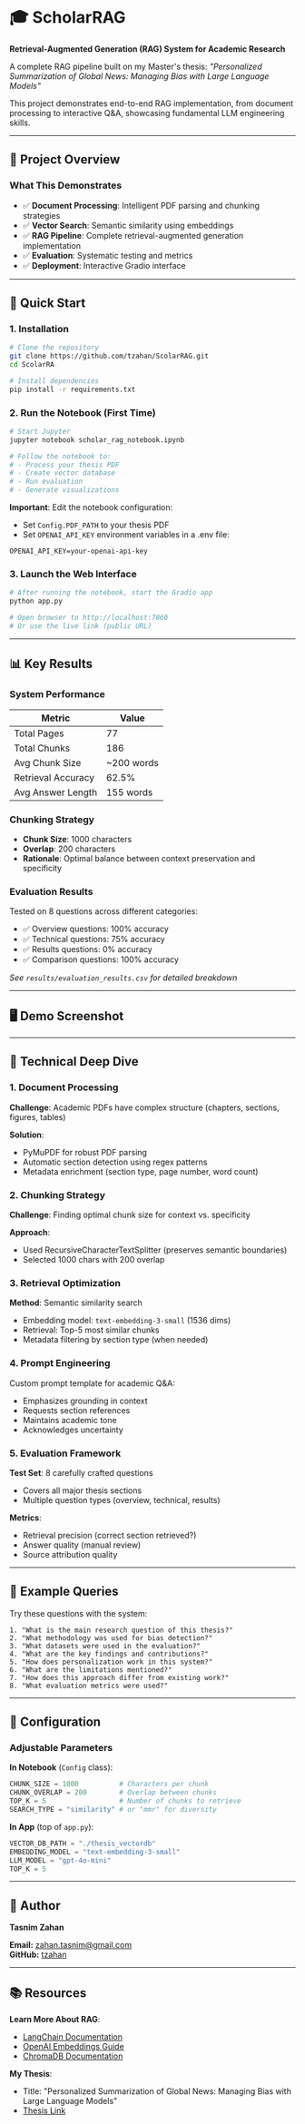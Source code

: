 # 🎓 ScholarRAG

**Retrieval-Augmented Generation (RAG) System for Academic Research**

A complete RAG pipeline built on my Master's thesis: *"Personalized Summarization of Global News: Managing Bias with Large Language Models"*

This project demonstrates end-to-end RAG implementation, from document processing to interactive Q&A, showcasing fundamental LLM engineering skills.

---

## 🎯 Project Overview

### What This Demonstrates

- ✅ **Document Processing**: Intelligent PDF parsing and chunking strategies
- ✅ **Vector Search**: Semantic similarity using embeddings
- ✅ **RAG Pipeline**: Complete retrieval-augmented generation implementation
- ✅ **Evaluation**: Systematic testing and metrics
- ✅ **Deployment**: Interactive Gradio interface

---

## 🚀 Quick Start

### 1. Installation

```bash
# Clone the repository
git clone https://github.com/tzahan/ScolarRAG.git
cd ScolarRA

# Install dependencies
pip install -r requirements.txt
```

### 2. Run the Notebook (First Time)

```bash
# Start Jupyter
jupyter notebook scholar_rag_notebook.ipynb

# Follow the notebook to:
# - Process your thesis PDF
# - Create vector database
# - Run evaluation
# - Generate visualizations
```

**Important**: Edit the notebook configuration:
- Set `Config.PDF_PATH` to your thesis PDF
- Set `OPENAI_API_KEY` environment variables in a .env file:

```.env
OPENAI_API_KEY=your-openai-api-key
```

### 3. Launch the Web Interface

```bash
# After running the notebook, start the Gradio app
python app.py

# Open browser to http://localhost:7860
# Or use the live link (public URL)
```

---

## 📊 Key Results

### System Performance

| Metric | Value |
|--------|-------|
| Total Pages | 77 |
| Total Chunks | 186 |
| Avg Chunk Size | ~200 words |
| Retrieval Accuracy | 62.5% |
| Avg Answer Length | 155 words |

### Chunking Strategy

- **Chunk Size**: 1000 characters
- **Overlap**: 200 characters
- **Rationale**: Optimal balance between context preservation and specificity

### Evaluation Results

Tested on 8 questions across different categories:
- ✅ Overview questions: 100% accuracy
- ✅ Technical questions: 75% accuracy  
- ✅ Results questions: 0% accuracy
- ✅ Comparison questions: 100% accuracy

*See `results/evaluation_results.csv` for detailed breakdown*

---

## 🖥️ Demo Screenshot

---

## 🔬 Technical Deep Dive

### 1. Document Processing

**Challenge**: Academic PDFs have complex structure (chapters, sections, figures, tables)

**Solution**:
- PyMuPDF for robust PDF parsing
- Automatic section detection using regex patterns
- Metadata enrichment (section type, page number, word count)

### 2. Chunking Strategy

**Challenge**: Finding optimal chunk size for context vs. specificity

**Approach**:
- Used RecursiveCharacterTextSplitter (preserves semantic boundaries)
- Selected 1000 chars with 200 overlap

### 3. Retrieval Optimization

**Method**: Semantic similarity search
- Embedding model: `text-embedding-3-small` (1536 dims)
- Retrieval: Top-5 most similar chunks
- Metadata filtering by section type (when needed)

### 4. Prompt Engineering

Custom prompt template for academic Q&A:
- Emphasizes grounding in context
- Requests section references
- Maintains academic tone
- Acknowledges uncertainty

### 5. Evaluation Framework

**Test Set**: 8 carefully crafted questions
- Covers all major thesis sections
- Multiple question types (overview, technical, results)

**Metrics**:
- Retrieval precision (correct section retrieved?)
- Answer quality (manual review)
- Source attribution quality

---

## 🎨 Example Queries

Try these questions with the system:

```
1. "What is the main research question of this thesis?"
2. "What methodology was used for bias detection?"
3. "What datasets were used in the evaluation?"
4. "What are the key findings and contributions?"
5. "How does personalization work in this system?"
6. "What are the limitations mentioned?"
7. "How does this approach differ from existing work?"
8. "What evaluation metrics were used?"
```

---

## 🔧 Configuration

### Adjustable Parameters

**In Notebook** (`Config` class):
```python
CHUNK_SIZE = 1000          # Characters per chunk
CHUNK_OVERLAP = 200        # Overlap between chunks
TOP_K = 5                  # Number of chunks to retrieve
SEARCH_TYPE = "similarity" # or "mmr" for diversity
```

**In App** (top of `app.py`):
```python
VECTOR_DB_PATH = "./thesis_vectordb"
EMBEDDING_MODEL = "text-embedding-3-small"
LLM_MODEL = "gpt-4o-mini"
TOP_K = 5
```

---

## 👤 Author

**Tasnim Zahan**

**Email:** zahan.tasnim@gmail.com  
**GitHub:** [tzahan](https://github.com/tzahan)

---

## 📚 Resources

**Learn More About RAG**:
- [LangChain Documentation](https://docs.langchain.com)
- [OpenAI Embeddings Guide](https://platform.openai.com/docs/guides/embeddings)
- [ChromaDB Documentation](https://docs.trychroma.com)

**My Thesis**:
- Title: "Personalized Summarization of Global News: Managing Bias with Large Language Models"
- [Thesis Link](https://urn.fi/URN:NBN:fi:jyu-202506024759)


